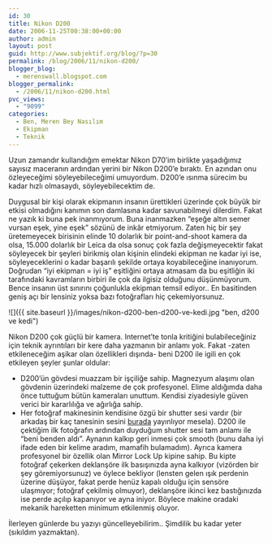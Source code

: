 ```yaml
---
id: 30
title: Nikon D200
date: 2006-11-25T00:38:00+00:00
author: admin
layout: post
guid: http://www.subjektif.org/blog/?p=30
permalink: /blog/2006/11/nikon-d200/
blogger_blog:
  - merenswall.blogspot.com
blogger_permalink:
  - /2006/11/nikon-d200.html
pvc_views:
  - "9099"
categories:
  - Ben, Meren Bey Nasılım
  - Ekipman
  - Teknik
---
```

Uzun zamandır kullandığım emektar Nikon D70&#8217;im birlikte yaşadığımız sayısız maceranın ardından yerini bir Nikon D200&#8217;e bıraktı. En azından onu özleyeceğimi söyleyebileceğimi umuyordum. D200&#8217;e ısınma sürecim bu kadar hızlı olmasaydı, söyleyebilecektim de.

Duygusal bir kişi olarak ekipmanın insanın ürettikleri üzerinde çok büyük bir etkisi olmadığını kanımın son damlasına kadar savunabilmeyi dilerdim. Fakat ne yazık ki buna pek inanmıyorum. Buna inanmazken &#8220;eşeğe altın semer vursan eşek, yine eşek&#8221; sözünü de inkâr etmiyorum. Zaten hiç bir şey üretemeyecek birisinin elinde 10 dolarlık bir point-and-shoot kamera da olsa, 15.000 dolarlık bir Leica da olsa sonuç çok fazla değişmeyecektir fakat söyleyecek bir şeyleri birikmiş olan kişinin elindeki ekipman ne kadar iyi ise, söyleyeceklerini o kadar başarılı şekilde ortaya koyabileceğine inanıyorum. Doğrudan &#8220;iyi ekipman = iyi iş&#8221; eşitliğini ortaya atmasam da bu eşitliğin iki tarafındaki kavramların birbiri ile çok da ilgisiz olduğunu düşünmüyorum. Bence insanın üst sınırını çoğunlukla ekipman temsil ediyor.. En basitinden geniş açı bir lensiniz yoksa bazı fotoğrafları hiç çekemiyorsunuz.

![]({{ site.baseurl }}/images/nikon-d200-ben-d200-ve-kedi.jpg "ben, d200 ve kedi")

Nikon D200 çok güçlü bir kamera. Internet&#8217;te tonla kritiğini bulabileceğiniz için teknik ayrıntıları bir kere daha yazmanın bir anlamı yok. Fakat -zaten etkileneceğim aşikar olan özellikleri dışında- beni D200 ile igili en çok etkileyen şeyler şunlar oldular:

  * D200&#8217;ün gövdesi muazzam bir işçiliğe sahip. Magnezyum alaşımı olan gövdenin üzerindeki malzeme de çok profesyonel. Elime aldığımda daha önce tuttuğum bütün kameraları unuttum. Kendisi ziyadesiyle güven verici bir kararlılığa ve ağırlığa sahip.
  * Her fotoğraf makinesinin kendisine özgü bir shutter sesi vardır (bir arkadaş bir kaç tanesinin sesini [burada](http://www.ne.jp/asahi/japan/manual-camera/shutter1.htm) yayınlıyor mesela). D200 ile çektiğim ilk fotoğrafın ardından duyduğum shutter sesi tam anlamı ile &#8220;beni benden aldı&#8221;. Aynanın kalkıp geri inmesi çok smooth (bunu daha iyi ifade eden bir kelime aradım, mamafih bulamadım). Ayrıca kamera profesyonel bir özellik olan Mirror Lock Up kipine sahip. Bu kipte fotoğraf çekerken deklanşöre ilk basışınızda ayna kalkıyor (vizörden bir şey göremiyorsunuz) ve öylece bekliyor (lensten gelen ışık perdenin üzerine düşüyor, fakat perde henüz kapalı olduğu için sensöre ulaşmıyor; fotoğraf çekilmiş olmuyor), deklanşöre ikinci kez bastığınızda ise perde açılıp kapanıyor ve ayna iniyor. Böylece makine oradaki mekanik hareketten minimum etkilenmiş oluyor.

İlerleyen günlerde bu yazıyı güncelleyebilirim.. Şimdilik bu kadar yeter (sıkıldım yazmaktan).

